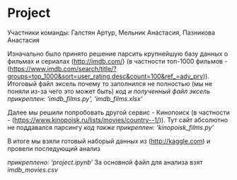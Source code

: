 # Project
Участники команды: Галстян Артур, Мельник Анастасия, Пазникова Анастасия

Изначально было принято решение парсить крупнейшую базу данных о фильмах и сериалах (http://imdb.com/) (в частности топ-1000 фильмов - (https://www.imdb.com/search/title/?groups=top_1000&sort=user_rating,desc&count=100&ref_=adv_prv)). Итоговый файл эксель почему то заполнился не полностью (мы не поняли из-за чего это может быть) 
*код и полученный файл эксель прикреплен: ‘imdb_films.py’, ‘imdb_films.xlsx’*

Далее мы решили попробовать другой сервис - Кинопоиск (в частности - (https://www.kinopoisk.ru/lists/movies/country--1/)). Тут сайт абсолютно не поддавался парсингу
*код также прикреплен: ‘kinopoisk_films.py’*

В итоге мы взяли готовый наборый данных из (http://kaggle.com) и провели последующий анализ

*прикреплено: ‘project.ipynb’* 
За основной файл для анализа взят *imdb_movies.csv*
